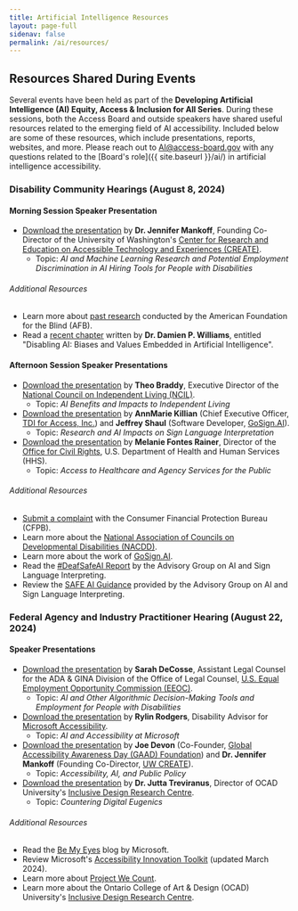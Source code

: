 ```yaml
---
title: Artificial Intelligence Resources
layout: page-full
sidenav: false
permalink: /ai/resources/
--- 
```

## Resources Shared During Events

Several events have been held as part of the **Developing Artificial Intelligence (AI) Equity, Access & Inclusion for All Series**. During these sessions, both the Access Board and outside speakers have shared useful resources related to the emerging field of AI accessibility. Included below are some of these resources, which include presentations, reports, websites, and more. Please reach out to [AI@access-board.gov](mailto:AI@access-board.gov) with any questions related to the [Board's role]({{ site.baseurl }}/ai/) in artificial intelligence accessibility.

### Disability Community Hearings (August 8, 2024)

#### Morning Session Speaker Presentation

- [Download the presentation](https://www.access-board.gov/ai/) by **Dr. Jennifer Mankoff**, Founding Co-Director of the University of Washington's [Center for Research and Education on Accessible Technology and Experiences (CREATE)](https://create.uw.edu/).
  - Topic: _AI and Machine Learning Research and Potential Employment Discrimination in AI Hiring Tools for People with Disabilities_

###### Additional Resources

- Learn more about [past research](https://www.afb.org/research-and-initiatives/research) conducted by the American Foundation for the Blind (AFB).
- Read a [recent chapter](https://doi.org/10.4337/9781803926728.00022) written by **Dr. Damien P. Williams**, entitled "Disabling AI: Biases and Values Embedded in Artificial Intelligence".

#### Afternoon Session Speaker Presentations

- [Download the presentation](https://www.access-board.gov/ai/) by **Theo Braddy**, Executive Director of the [National Council on Independent Living (NCIL)](https://ncil.org/).
  - Topic: _AI Benefits and Impacts to Independent Living_
- [Download the presentation](https://www.access-board.gov/ai/) by **AnnMarie Killian** (Chief Executive Officer, [TDI for Access, Inc.](https://tdiforaccess.org/)) and **Jeffrey Shaul** (Software Developer, [GoSign.AI](https://www.gosign.ai/)).
  - Topic: _Research and AI Impacts on Sign Language Interpretation_
- [Download the presentation](https://www.access-board.gov/ai/) by **Melanie Fontes Rainer**, Director of the [Office for Civil Rights](https://www.hhs.gov/ocr/index.html), U.S. Department of Health and Human Services (HHS).
  - Topic: _Access to Healthcare and Agency Services for the Public_

###### Additional Resources

- [Submit a complaint](https://www.consumerfinance.gov) with the Consumer Financial Protection Bureau (CFPB).
- Learn more about the [National Association of Councils on Developmental Disabilities (NACDD)](https://nacdd.org).
- Learn more about the work of [GoSign.AI](https://www.gosign.ai/).
- Read the [#DeafSafeAI Report](https://safeaitf.org/deafsafeai) by the Advisory Group on AI and Sign Language Interpreting.
- Review the [SAFE AI Guidance](https://safeaitf.org/guidance) provided by the Advisory Group on AI and Sign Language Interpreting.

### Federal Agency and Industry Practitioner Hearing (August 22, 2024)

#### Speaker Presentations

- [Download the presentation](https://www.access-board.gov/ai/) by **Sarah DeCosse**, Assistant Legal Counsel for the ADA & GINA Division of the Office of Legal Counsel, [U.S. Equal Employment Opportunity Commission (EEOC)](https://www.eeoc.gov/).
  - Topic: _AI and Other Algorithmic Decision-Making Tools and Employment for People with Disabilities_
- [Download the presentation](https://www.access-board.gov/ai/) by **Rylin Rodgers**, Disability Advisor for [Microsoft Accessibility](https://www.microsoft.com/en-us/accessibility).
  - Topic: _AI and Accessibility at Microsoft_
- [Download the presentation](https://www.access-board.gov/ai/) by **Joe Devon** (Co-Founder, [Global Accessibility Awareness Day (GAAD) Foundation](https://gaad.foundation/)) and **Dr. Jennifer Mankoff** (Founding Co-Director, [UW CREATE](https://create.uw.edu/)).
  - Topic: _Accessibility, AI, and Public Policy_
- [Download the presentation](https://www.access-board.gov/ai/) by **Dr. Jutta Treviranus**, Director of OCAD University's [Inclusive Design Research Centre](https://idrc.ocadu.ca).
  - Topic: _Countering Digital Eugenics_

###### Additional Resources

- Read the [Be My Eyes](https://www.bemyeyes.com/blog/microsoft) blog by Microsoft.
- Review Microsoft's [Accessibility Innovation Toolkit](https://aka.ms/InnovationToolkit) (updated March 2024).
- Learn more about [Project We Count](https://wecount.inclusivedesign.ca).
- Learn more about the Ontario College of Art & Design (OCAD) University's [Inclusive Design Research Centre](https://idrc.ocadu.ca).
